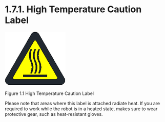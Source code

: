 ﻿# 1.7.1. High Temperature Caution Label


![](../../_assets/그림_1.1_고온주의라벨.png  )

Figure 1.1 High Temperature Caution Label

Please note that areas where this label is attached radiate heat. If you are required to work while the robot is in a heated state, makes sure to wear protective gear, such as heat-resistant gloves.